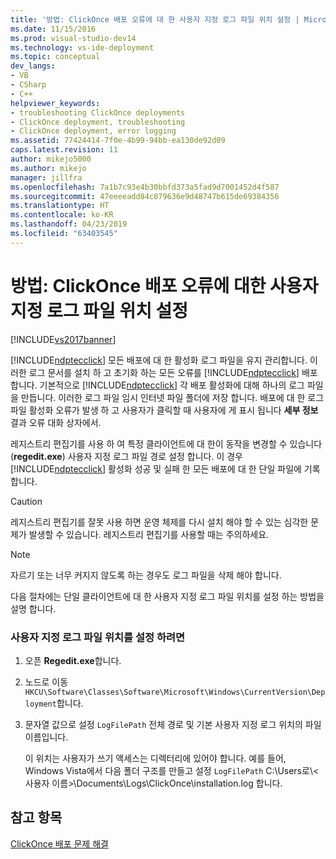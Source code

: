 ```yaml
---
title: '방법: ClickOnce 배포 오류에 대 한 사용자 지정 로그 파일 위치 설정 | Microsoft Docs'
ms.date: 11/15/2016
ms.prod: visual-studio-dev14
ms.technology: vs-ide-deployment
ms.topic: conceptual
dev_langs:
- VB
- CSharp
- C++
helpviewer_keywords:
- troubleshooting ClickOnce deployments
- ClickOnce deployment, troubleshooting
- ClickOnce deployment, error logging
ms.assetid: 77424414-7f0e-4b99-94bb-ea130de92d09
caps.latest.revision: 11
author: mikejo5000
ms.author: mikejo
manager: jillfra
ms.openlocfilehash: 7a1b7c93e4b30bbfd373a5fad9d7001452d4f587
ms.sourcegitcommit: 47eeeeadd84c879636e9d48747b615de69384356
ms.translationtype: HT
ms.contentlocale: ko-KR
ms.lasthandoff: 04/23/2019
ms.locfileid: "63403545"
---
```

# <a name="how-to-set-a-custom-log-file-location-for-clickonce-deployment-errors"></a>방법: ClickOnce 배포 오류에 대한 사용자 지정 로그 파일 위치 설정
[!INCLUDE[vs2017banner](../includes/vs2017banner.md)]

[!INCLUDE[ndptecclick](../includes/ndptecclick-md.md)] 모든 배포에 대 한 활성화 로그 파일을 유지 관리합니다. 이러한 로그 문서를 설치 하 고 초기화 하는 모든 오류를 [!INCLUDE[ndptecclick](../includes/ndptecclick-md.md)] 배포 합니다. 기본적으로 [!INCLUDE[ndptecclick](../includes/ndptecclick-md.md)] 각 배포 활성화에 대해 하나의 로그 파일을 만듭니다. 이러한 로그 파일 임시 인터넷 파일 폴더에 저장 합니다. 배포에 대 한 로그 파일 활성화 오류가 발생 하 고 사용자가 클릭할 때 사용자에 게 표시 됩니다 **세부 정보** 결과 오류 대화 상자에서.  
  
 레지스트리 편집기를 사용 하 여 특정 클라이언트에 대 한이 동작을 변경할 수 있습니다 (**regedit.exe**) 사용자 지정 로그 파일 경로 설정 합니다. 이 경우 [!INCLUDE[ndptecclick](../includes/ndptecclick-md.md)] 활성화 성공 및 실패 한 모든 배포에 대 한 단일 파일에 기록 합니다.  
  
> [!CAUTION]
> 레지스트리 편집기를 잘못 사용 하면 운영 체제를 다시 설치 해야 할 수 있는 심각한 문제가 발생할 수 있습니다. 레지스트리 편집기를 사용할 때는 주의하세요.  
  
> [!NOTE]
> 자르기 또는 너무 커지지 않도록 하는 경우도 로그 파일을 삭제 해야 합니다.  
  
 다음 절차에는 단일 클라이언트에 대 한 사용자 지정 로그 파일 위치를 설정 하는 방법을 설명 합니다.  
  
### <a name="to-set-a-custom-log-file-location"></a>사용자 지정 로그 파일 위치를 설정 하려면  
  
1. 오픈 **Regedit.exe**합니다.  
  
2. 노드로 이동 `HKCU\Software\Classes\Software\Microsoft\Windows\CurrentVersion\Deployment`합니다.  
  
3. 문자열 값으로 설정 `LogFilePath` 전체 경로 및 기본 사용자 지정 로그 위치의 파일 이름입니다.  
  
     이 위치는 사용자가 쓰기 액세스는 디렉터리에 있어야 합니다. 예를 들어, Windows Vista에서 다음 폴더 구조를 만들고 설정 `LogFilePath` C:\Users로\\< 사용자 이름\>\Documents\Logs\ClickOnce\installation.log 합니다.  
  
## <a name="see-also"></a>참고 항목  
 [ClickOnce 배포 문제 해결](../deployment/troubleshooting-clickonce-deployments.md)
